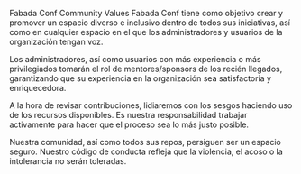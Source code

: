 Fabada Conf Community Values
Fabada Conf tiene como objetivo crear y promover un espacio diverso e inclusivo dentro de todos sus iniciativas, así como en cualquier espacio en el que los administradores y usuarios de la organización tengan voz.

Los administradores, así como usuarios con más experiencia o más privilegiados tomarán el rol de mentores/sponsors de los recién llegados, garantizando que su experiencia en la organización sea satisfactoria y enriquecedora.

A la hora de revisar contribuciones, lidiaremos con los sesgos haciendo uso de los recursos disponibles. Es nuestra responsabilidad trabajar activamente para hacer que el proceso sea lo más justo posible.

Nuestra comunidad, así como todos sus repos, persiguen ser un espacio seguro. Nuestro código de conducta refleja que la violencia, el acoso o la intolerancia no serán toleradas.
